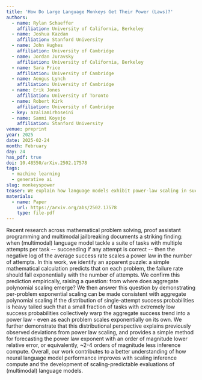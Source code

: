 ```yaml
---
title: 'How Do Large Language Monkeys Get Their Power (Laws)?'
authors:
  - name: Rylan Schaeffer
    affiliation: University of California, Berkeley
  - name: Joshua Kazdan
    affiliation: Stanford University
  - name: John Hughes
    affiliation: University of Cambridge
  - name: Jordan Juravsky
    affiliation: University of California, Berkeley
  - name: Sara Price
    affiliation: University of Cambridge
  - name: Aengus Lynch
    affiliation: University of Cambridge
  - name: Erik Jones
    affiliation: University of Toronto
  - name: Robert Kirk
    affiliation: University of Cambridge
  - key: azaliamirhoseini
  - name: Sanmi Koyejo
    affiliation: Stanford University
venue: preprint
year: 2025
date: 2025-02-24
month: February
day: 24
has_pdf: true
doi: 10.48550/arXiv.2502.17578
tags:
  - machine learning
  - generative ai
slug: monkeyspower
teaser: We explain how language models exhibit power-law scaling in success rates despite per-problem exponential scaling, revealing that heavy-tailed distributions of success probabilities drive this phenomenon and enabling more efficient performance forecasting.
materials:
  - name: Paper
    url: https://arxiv.org/abs/2502.17578
    type: file-pdf
---
```

Recent research across mathematical problem solving, proof assistant programming and multimodal jailbreaking documents a striking finding: when (multimodal) language model tackle a suite of tasks with multiple attempts per task -- succeeding if any attempt is correct -- then the negative log of the average success rate scales a power law in the number of attempts. In this work, we identify an apparent puzzle: a simple mathematical calculation predicts that on each problem, the failure rate should fall exponentially with the number of attempts. We confirm this prediction empirically, raising a question: from where does aggregate polynomial scaling emerge? We then answer this question by demonstrating per-problem exponential scaling can be made consistent with aggregate polynomial scaling if the distribution of single-attempt success probabilities is heavy tailed such that a small fraction of tasks with extremely low success probabilities collectively warp the aggregate success trend into a power law - even as each problem scales exponentially on its own. We further demonstrate that this distributional perspective explains previously observed deviations from power law scaling, and provides a simple method for forecasting the power law exponent with an order of magnitude lower relative error, or equivalently, ~2-4 orders of magnitude less inference compute. Overall, our work contributes to a better understanding of how neural language model performance improves with scaling inference compute and the development of scaling-predictable evaluations of (multimodal) language models.
